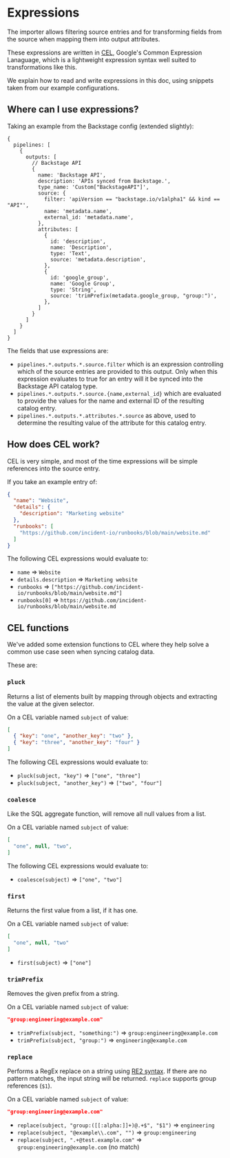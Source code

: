 # Expressions

[cel]: https://github.com/google/cel-spec

The importer allows filtering source entries and for transforming fields from
the source when mapping them into output attributes.

These expressions are written in [CEL][cel], Google's Common Expression
Lanaguage, which is a lightweight expression syntax well suited to
transformations like this.

We explain how to read and write expressions in this doc, using snippets taken
from our example configurations.

## Where can I use expressions?

Taking an example from the Backstage config (extended slightly):

```jsonnet
{
  pipelines: [
    {
      outputs: [
        // Backstage API
        {
          name: 'Backstage API',
          description: 'APIs synced from Backstage.',
          type_name: 'Custom["BackstageAPI"]',
          source: {
            filter: 'apiVersion == "backstage.io/v1alpha1" && kind == "API"',
            name: 'metadata.name',
            external_id: 'metadata.name',
          },
          attributes: [
            {
              id: 'description',
              name: 'Description',
              type: 'Text',
              source: 'metadata.description',
            },
            {
              id: 'google_group',
              name: 'Google Group',
              type: 'String',
              source: 'trimPrefix(metadata.google_group, "group:")',
            },
          ]
        }
      ]
    }
  ]
}
```

The fields that use expressions are:

- `pipelines.*.outputs.*.source.filter` which is an expression controlling which
  of the source entries are provided to this output. Only when this expression
  evaluates to true for an entry will it be synced into the Backstage API
  catalog type.
- `pipelines.*.outputs.*.source.{name,external_id}` which are evaluated to
  provide the values for the name and external ID of the resulting catalog
  entry.
- `pipelines.*.outputs.*.attributes.*.source` as above, used to determine the
  resulting value of the attribute for this catalog entry.

## How does CEL work?

CEL is very simple, and most of the time expressions will be simple references
into the source entry.

If you take an example entry of:

```json
{
  "name": "Website",
  "details": {
    "description": "Marketing website"
  },
  "runbooks": [
    "https://github.com/incident-io/runbooks/blob/main/website.md"
  ]
}
```

The following CEL expressions would evaluate to:

- `name` => `Website`
- `details.description` => `Marketing website`
- `runbooks` => `["https://github.com/incident-io/runbooks/blob/main/website.md"]`
- `runbooks[0]` => `https://github.com/incident-io/runbooks/blob/main/website.md`

## CEL functions

We've added some extension functions to CEL where they help solve a common use
case seen when syncing catalog data.

These are:

### `pluck`

Returns a list of elements built by mapping through objects and extracting the
value at the given selector.

On a CEL variable named `subject` of value:

```json
[
  { "key": "one", "another_key": "two" },
  { "key": "three", "another_key": "four" }
]
```

The following CEL expressions would evaluate to:

- `pluck(subject, "key")` => `["one", "three"]`
- `pluck(subject, "another_key")` => `["two", "four"]`

### `coalesce`

Like the SQL aggregate function, will remove all null values from a list.

On a CEL variable named `subject` of value:

```json
[
  "one", null, "two",
]
```

The following CEL expressions would evaluate to:

- `coalesce(subject)` => `["one", "two"]`

### `first`

Returns the first value from a list, if it has one.

On a CEL variable named `subject` of value:

```json
[
  "one", null, "two"
]
```

- `first(subject)` => `["one"]`

### `trimPrefix`

Removes the given prefix from a string.

On a CEL variable named `subject` of value:

```json
"group:engineering@example.com"
```

- `trimPrefix(subject, "something:")` => `group:engineering@example.com`
- `trimPrefix(subject, "group:")` => `engineering@example.com`

### `replace`

Performs a RegEx replace on a string using [RE2 syntax](https://github.com/google/re2/wiki/Syntax).
If there are no pattern matches, the input string will be returned. `replace` supports group references (`$1`).

On a CEL variable named `subject` of value:

```json
"group:engineering@example.com"
```

- `replace(subject, "group:([[:alpha:]]+)@.+$", "$1")` => `engineering`
- `replace(subject, "@example\\.com", "")` => `group:engineering`
- `replace(subject, ".+@test.example.com"` => `group:engineering@example.com` (no match)

